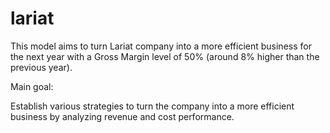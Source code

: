# lariat
This model aims to turn Lariat company into a more efficient business for the next year with a Gross Margin level of 50% (around 8% higher than the previous year).

Main goal:

Establish various strategies to turn the company into a more efficient business by analyzing revenue and cost performance.
